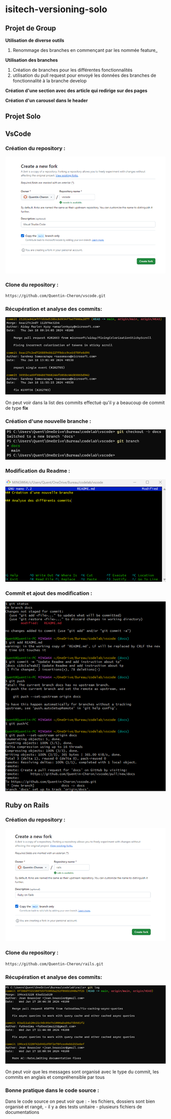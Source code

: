 # isitech-versioning-solo

## Projet de Group

**Utilisation de diverse outils**

1. Renommage des branches en commençant par les nommée feature_

**Utilisation des branches**

1. Création de branches pour les différentes fonctionnalités
1. utilisation du pull request pour envoyé les données des branches de fonctionnalité à la branche develop

**Création d'une section avec des article qui redirige sur des pages**

**Création d'un carousel dans le header**

## Projet Solo

## VsCode

### Création du repository :

![Alt text](img/CreateForkVsCode.png)

### Clone du repository : 

```sh
https://github.com/Quentin-Cheron/vscode.git
```
### Récupération et analyse des commits:

![Alt text](img/getLogVsCode.png)

On peut voir dans la list des commits effectué qu'il y a beaucoup de commit de type **fix**

### Création d'une nouvelle branche : 

![Alt text](img/CreateNewBranchVsCode.png)

### Modification du Readme : 

![Alt text](img/UpdateReadmeVsCode.png)

### Commit et ajout des modification :

![Alt text](img/CommitVsCode.png)

## Ruby on Rails

### Création du repository :

![Alt text](img/CreateForkRubyOnRails.png)

### Clone du repository : 

```sh
https://github.com/Quentin-Cheron/rails.git
```

### Récupération et analyse des commits:

![Alt text](img/getLogRubyOnRails.png)

On peut voir que les messages sont organisé avec le type du commit, les commits en anglais et compréhensible par tous

### Bonne pratique dans le code source :

Dans le code source on peut voir que :
    -  les fichiers, dossiers sont bien organisé et rangé,
    -  il y a des tests unitaire
    - plusieurs fichiers de documentations